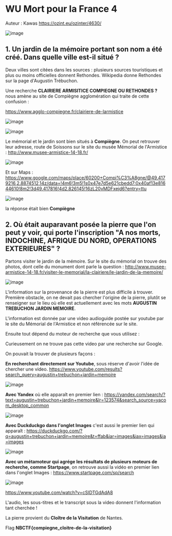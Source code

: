 # WU Mort pour la France 4

Auteur : Kawas
<https://ozint.eu/ozinter/4630/>

![image](https://github.com/K4was/WU-NBCTF-2023/assets/152096071/43ae5e5a-c479-44df-a60b-291d543320d0)


## 1. Un jardin de la mémoire portant son nom a été créé. Dans quelle ville est-il situé ?

Deux villes sont citées dans les sources : plusieurs sources touristiques et plus ou moins officielles donnent Rethondes. Wikipedia donne Rethondes sur la page d'Augustin Trébuchon.

Une recherche **CLAIRIERE ARMISITICE COMPIEGNE OU RETHONDES ?** nous amène au site de Compiègne agglomération qui traite de cette confusion :

<https://www.agglo-compiegne.fr/clairiere-de-larmistice>

![image](https://github.com/K4was/WU-NBCTF-2023/assets/152096071/d8c0bce0-436c-499a-8b96-719019c33312)

![image](https://github.com/K4was/WU-NBCTF-2023/assets/152096071/59715bd1-1c33-4672-b570-b4d874e78d38)


Le mémorial et le jardin sont bien situés à **Compiègne**. On peut retrouver leur adresse, route de Soissons sur le site du musée Mémorial de l'Armistice :
<http://www.musee-armistice-14-18.fr/>

![image](https://github.com/K4was/WU-NBCTF-2023/assets/152096071/8380e360-fccd-4e10-b454-8110a57a58af)


Et sur Maps :
<https://www.google.com/maps/place/60200+Compi%C3%A8gne/@49.4179216,2.8874512,14z/data=!4m6!3m5!1s0x47e7d5e621cbedd7:0x40af13e81644610!8m2!3d49.417816!4d2.826145!16zL20vMDFxejd6?entry=ttu>

![image](https://github.com/K4was/WU-NBCTF-2023/assets/152096071/d8349994-3782-471d-b003-36e5fa449676)


la réponse était bien **Compiègne**


## 2. Où était auparavant posée la pierre que l'on peut y voir, qui porte l'inscription "A nos morts, INDOCHINE, AFRIQUE DU NORD, OPERATIONS EXTERIEURES" ?

Partons visiter le jardin de la mémoire. Sur le site du mémorial on trouve des photos, dont celle du monument dont parle la question :
<http://www.musee-armistice-14-18.fr/visiter-le-memorial/la-clairiere/le-jardin-de-la-memoire/>

![image](https://github.com/K4was/WU-NBCTF-2023/assets/152096071/04c006c8-d0dc-4717-a4b0-08d2b361e064)




L'information sur la provenance de la pierre est plus difficile à trouver.  Première obstacle, on ne devait pas chercher l'origine de la pierre, plutôt se renseigner sur le lieu où elle est actuellement avec les mots **AUGUSTIN TREBUCHON JARDIN MEMOIRE**.

L'information est donnée par une video audioguide postée sur youtube par le site du Mémorial de l'Armistice et non référencée sur le site.

Ensuite tout dépend du moteur de recherche que vous utilisez :

Curieusement on ne trouve pas cette video par une recherche sur Google.

On pouvait la trouver de plusieurs façons :

**En recherchant directement sur Youtube**, sous réserve d'avoir l'idée de chercher une video.
<https://www.youtube.com/results?search_query=augustin+trebuchon+jardin+memoire>

![image](https://github.com/K4was/WU-NBCTF-2023/assets/152096071/1c272546-d91c-4be3-b6f2-fa3a45dfea83)


**Avec Yandex** où elle apparaît en premier lien :
<https://yandex.com/search/?text=augustin+trebuchon+jardin+memoire&lr=123574&search_source=yacom_desktop_common>

![image](https://github.com/K4was/WU-NBCTF-2023/assets/152096071/e1bc941d-711d-4942-8228-0ef9c36db943)



**Avec Duckduckgo dans l'onglet Images** c'est aussi le premier lien qui apparaît :
<https://duckduckgo.com/?q=augustin+trebuchon+jardin+memoire&t=ffab&iar=images&iax=images&ia=images>

![image](https://github.com/K4was/WU-NBCTF-2023/assets/152096071/b87a2911-b038-4e0e-9925-7fb1cbfb213f)


**Avec un métamoteur qui agrége les résultats de plusieurs moteurs de recherche, comme Startpage**, on retrouve aussi la vidéo en premier lien dans l'onglet Images :
<https://www.startpage.com/sp/search>

![image](https://github.com/K4was/WU-NBCTF-2023/assets/152096071/9694cdc9-301f-42a9-b341-c6c8eaaf111e)


<https://www.youtube.com/watch?v=cSIDTGdAdA8>

L'audio, les sous-titres et le transcript sous la video donnent l'information tant cherchée !

La pierre provient du **Cloître de la Visitation** de Nantes.

Flag
**NBCTF{compiegne_cloitre-de-la-visitation}**
